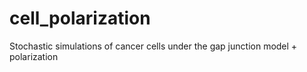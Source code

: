 # cell_polarization
Stochastic simulations of cancer cells under the gap junction model + polarization
